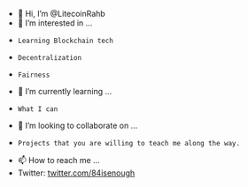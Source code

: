 - 👋 Hi, I’m @LitecoinRahb
- 👀 I’m interested in ...
-     Learning Blockchain tech
-     Decentralization
-     Fairness
- 🌱 I’m currently learning ...
-     What I can
- 💞️ I’m looking to collaborate on ...
-     Projects that you are willing to teach me along the way.
- 📫 How to reach me ...
-   Twitter: <a href="twitter.com/84isenough">twitter.com/84isenough</a>

<!---
LitecoinRahb/LitecoinRahb is a ✨ special ✨ repository because its `README.md` (this file) appears on your GitHub profile.
You can click the Preview link to take a look at your changes.
--->
